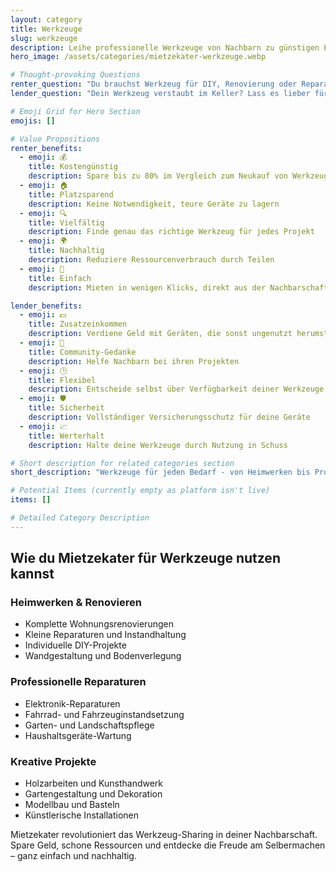 ```yaml
---
layout: category
title: Werkzeuge
slug: werkzeuge
description: Leihe professionelle Werkzeuge von Nachbarn zu günstigen Preisen
hero_image: /assets/categories/mietzekater-werkzeuge.webp

# Thought-provoking Questions
renter_question: "Du brauchst Werkzeug für DIY, Renovierung oder Reparatur?"
lender_question: "Dein Werkzeug verstaubt im Keller? Lass es lieber für dich arbeiten!"

# Emoji Grid for Hero Section
emojis: []

# Value Propositions
renter_benefits:
  - emoji: 💰
    title: Kostengünstig
    description: Spare bis zu 80% im Vergleich zum Neukauf von Werkzeugen
  - emoji: 🏠
    title: Platzsparend
    description: Keine Notwendigkeit, teure Geräte zu lagern
  - emoji: 🔍
    title: Vielfältig
    description: Finde genau das richtige Werkzeug für jedes Projekt
  - emoji: 🌍
    title: Nachhaltig
    description: Reduziere Ressourcenverbrauch durch Teilen
  - emoji: 🤝
    title: Einfach
    description: Mieten in wenigen Klicks, direkt aus der Nachbarschaft

lender_benefits:
  - emoji: 💵
    title: Zusatzeinkommen
    description: Verdiene Geld mit Geräten, die sonst ungenutzt herumstehen
  - emoji: 🤲
    title: Community-Gedanke
    description: Helfe Nachbarn bei ihren Projekten
  - emoji: 🕒
    title: Flexibel
    description: Entscheide selbst über Verfügbarkeit deiner Werkzeuge
  - emoji: 🛡️
    title: Sicherheit
    description: Vollständiger Versicherungsschutz für deine Geräte
  - emoji: 📈
    title: Werterhalt
    description: Halte deine Werkzeuge durch Nutzung in Schuss

# Short description for related categories section
short_description: "Werkzeuge für jeden Bedarf - von Heimwerken bis Profi-Reparaturen"

# Potential Items (currently empty as platform isn't live)
items: []

# Detailed Category Description
---
```


## Wie du Mietzekater für Werkzeuge nutzen kannst

<div class="use-cases-grid">
  <div class="use-case-card">
    <h3><i class="fas fa-home"></i> Heimwerken & Renovieren</h3>
    <ul>
      <li>Komplette Wohnungsrenovierungen</li>
      <li>Kleine Reparaturen und Instandhaltung</li>
      <li>Individuelle DIY-Projekte</li>
      <li>Wandgestaltung und Bodenverlegung</li>
    </ul>
  </div>

  <div class="use-case-card">
    <h3><i class="fas fa-tools"></i> Professionelle Reparaturen</h3>
    <ul>
      <li>Elektronik-Reparaturen</li>
      <li>Fahrrad- und Fahrzeuginstandsetzung</li>
      <li>Garten- und Landschaftspflege</li>
      <li>Haushaltsgeräte-Wartung</li>
    </ul>
  </div>

  <div class="use-case-card">
    <h3><i class="fas fa-palette"></i> Kreative Projekte</h3>
    <ul>
      <li>Holzarbeiten und Kunsthandwerk</li>
      <li>Gartengestaltung und Dekoration</li>
      <li>Modellbau und Basteln</li>
      <li>Künstlerische Installationen</li>
    </ul>
  </div>
</div>

Mietzekater revolutioniert das Werkzeug-Sharing in deiner Nachbarschaft. Spare Geld, schone Ressourcen und entdecke die Freude am Selbermachen – ganz einfach und nachhaltig.
